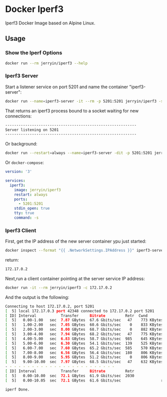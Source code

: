 # Docker Iperf3

Iperf3 Docker Image based on Alpine Linux.

## Usage

### Show the Iperf Options

```bash
docker run --rm jerryin/iperf3 --help
```

### Iperf3 Server

Start a listener service on port 5201 and name the container "iperf3-server":

```bash
docker run --name=iperf3-server -it --rm -p 5201:5201 jerryin/iperf3 -s
```

That returns an iperf3 process bound to a socket waiting for new connections:

```bash
-----------------------------------------------------------
Server listening on 5201
-----------------------------------------------------------
```

Or background:

```bash
docker run --restart=always --name=iperf3-server -dit -p 5201:5201 jerryin/iperf3 -s
```

Or `docker-compose`:

```yml
version: '3'

services:
  iperf3:
    image: jerryin/iperf3
    restart: always
    ports:
      - 5201:5201
    stdin_open: true
    tty: true
    command: -s
```

### Iperf3 Client

First, get the IP address of the new server container ypu just started:

```bash
docker inspect --format "{{ .NetworkSettings.IPAddress }}" iperf3-server
```

return:

```bash
172.17.0.2
```

Next,run a client container pointing at the server service IP address:

```bash
docker run -it --rm jerryin/iperf3 -c 172.17.0.2
```

And the output is the following:

```bash
Connecting to host 172.17.0.2, port 5201
[  5] local 172.17.0.3 port 42348 connected to 172.17.0.2 port 5201
[ ID] Interval           Transfer     Bitrate         Retr  Cwnd
[  5]   0.00-1.00   sec  7.87 GBytes  67.6 Gbits/sec   47    773 KBytes
[  5]   1.00-2.00   sec  7.05 GBytes  60.6 Gbits/sec    0    833 KBytes
[  5]   2.00-3.00   sec  8.00 GBytes  68.7 Gbits/sec    0    882 KBytes
[  5]   3.00-4.00   sec  7.94 GBytes  68.2 Gbits/sec   47    775 KBytes
[  5]   4.00-5.00   sec  6.83 GBytes  58.7 Gbits/sec  985    645 KBytes
[  5]   5.00-6.00   sec  6.30 GBytes  54.1 Gbits/sec  139    525 KBytes
[  5]   6.00-7.00   sec  7.60 GBytes  65.2 Gbits/sec  585    570 KBytes
[  5]   7.00-8.00   sec  6.56 GBytes  56.4 Gbits/sec  180    806 KBytes
[  5]   8.00-9.00   sec  5.95 GBytes  51.2 Gbits/sec    0    806 KBytes
[  5]   9.00-10.00  sec  7.97 GBytes  68.5 Gbits/sec   47    632 KBytes
- - - - - - - - - - - - - - - - - - - - - - - - -
[ ID] Interval           Transfer     Bitrate         Retr
[  5]   0.00-10.00  sec  72.1 GBytes  61.9 Gbits/sec  2030             sender
[  5]   0.00-10.05  sec  72.1 GBytes  61.6 Gbits/sec                  receiver

iperf Done.
```
